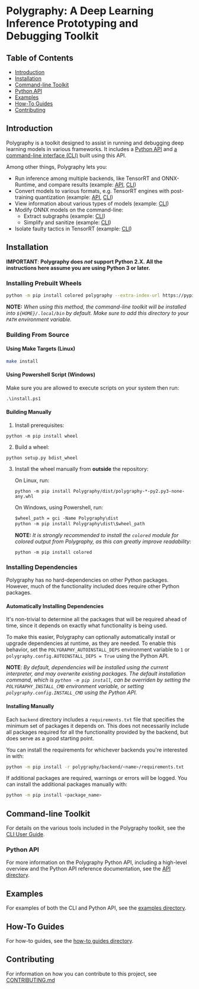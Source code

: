 # Polygraphy: A Deep Learning Inference Prototyping and Debugging Toolkit


## Table of Contents

- [Introduction](#introduction)
- [Installation](#installation)
- [Command-line Toolkit](#command-line-toolkit)
- [Python API](#python-api)
- [Examples](#examples)
- [How-To Guides](#how-to-guides)
- [Contributing](#contributing)


## Introduction

Polygraphy is a toolkit designed to assist in running and debugging deep learning models
in various frameworks. It includes a [Python API](./polygraphy) and
[a command-line interface (CLI)](./polygraphy/tools) built using this API.

Among other things, Polygraphy lets you:

- Run inference among multiple backends, like TensorRT and ONNX-Runtime, and compare results
    (example: [API](examples/api/01_comparing_frameworks/), [CLI](examples/cli/run/01_comparing_frameworks/))
- Convert models to various formats, e.g. TensorRT engines with post-training quantization
    (example: [API](examples/api/04_int8_calibration_in_tensorrt/), [CLI](examples/cli/convert/01_int8_calibration_in_tensorrt/))
- View information about various types of models
    (example: [CLI](examples/cli/inspect/))
- Modify ONNX models on the command-line:
    - Extract subgraphs (example: [CLI](examples/cli/surgeon/01_isolating_subgraphs/))
    - Simplify and sanitize (example: [CLI](examples/cli/surgeon/02_folding_constants/))
- Isolate faulty tactics in TensorRT
    (example: [CLI](examples/cli/debug/01_debugging_flaky_trt_tactics/))


## Installation

**IMPORTANT**: **Polygraphy does *not* support Python 2.X.**
    **All the instructions here assume you are using Python 3 or later.**


### Installing Prebuilt Wheels

```bash
python -m pip install colored polygraphy --extra-index-url https://pypi.ngc.nvidia.com
```

**NOTE:** *When using this method, the command-line toolkit will be installed into `${HOME}/.local/bin` by default.*
    *Make sure to add this directory to your `PATH` environment variable.*


### Building From Source

#### Using Make Targets (Linux)

```bash
make install
```

#### Using Powershell Script (Windows)

Make sure you are allowed to execute scripts on your system then run:
```ps
.\install.ps1
```

#### Building Manually

1. Install prerequisites:

```
python -m pip install wheel
```

2. Build a wheel:

```
python setup.py bdist_wheel
```

3. Install the wheel manually from **outside** the repository:

    On Linux, run:

    ```
    python -m pip install Polygraphy/dist/polygraphy-*-py2.py3-none-any.whl
    ```

    On Windows, using Powershell, run:

    ```ps
    $wheel_path = gci -Name Polygraphy\dist
    python -m pip install Polygraphy\dist\$wheel_path
    ```


    **NOTE:** *It is strongly recommended to install the `colored` module for colored output*
    *from Polygraphy, as this can greatly improve readability:*
    ```
    python -m pip install colored
    ```


### Installing Dependencies

Polygraphy has no hard-dependencies on other Python packages. However, much of the functionality included
does require other Python packages.

#### Automatically Installing Dependencies

It's non-trivial to determine all the packages that will be required ahead of time,
since it depends on exactly what functionality is being used.

To make this easier, Polygraphy can optionally automatically install or upgrade dependencies at runtime, as they are needed.
To enable this behavior, set the `POLYGRAPHY_AUTOINSTALL_DEPS` environment variable to `1` or
`polygraphy.config.AUTOINSTALL_DEPS = True` using the Python API.

**NOTE**: *By default, dependencies will be installed using the current interpreter, and may overwrite existing*
    *packages. The default installation command, which is `python -m pip install`, can be overriden by setting*
    *the `POLYGRAPHY_INSTALL_CMD` environment variable, or setting `polygraphy.config.INSTALL_CMD` using the Python API.*

#### Installing Manually

Each `backend` directory includes a `requirements.txt` file that specifies the minimum set of packages
it depends on. This does not necessarily include all packages required for all the functionality provided
by the backend, but does serve as a good starting point.

You can install the requirements for whichever backends you're interested in with:
```bash
python -m pip install -r polygraphy/backend/<name>/requirements.txt
```

If additional packages are required, warnings or errors will be logged.
You can install the additional packages manually with:
```bash
python -m pip install <package_name>
```


## Command-line Toolkit

For details on the various tools included in the Polygraphy toolkit,
see the [CLI User Guide](./polygraphy/tools).


### Python API

For more information on the Polygraphy Python API, including a high-level overview and the
Python API reference documentation, see the [API directory](./polygraphy).


## Examples

For examples of both the CLI and Python API, see the [examples directory](./examples).


## How-To Guides

For how-to guides, see the [how-to guides directory](./how-to).


## Contributing

For information on how you can contribute to this project, see [CONTRIBUTING.md](./CONTRIBUTING.md)
